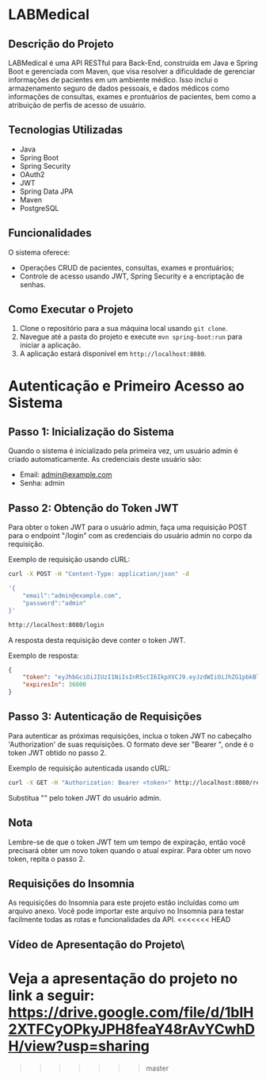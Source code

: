 # LABMedical

## Descrição do Projeto
LABMedical é uma API RESTful para Back-End, construída em Java e Spring Boot e gerenciada com Maven, que visa resolver a dificuldade de gerenciar informações de pacientes em um ambiente médico. Isso inclui o armazenamento seguro de dados pessoais, e dados médicos como informações de consultas, exames e prontuários de pacientes, bem como a atribuição de perfis de acesso de usuário.


## Tecnologias Utilizadas
- Java
- Spring Boot
- Spring Security
- OAuth2
- JWT
- Spring Data JPA
- Maven
- PostgreSQL

## Funcionalidades
O sistema oferece:
- Operações CRUD de pacientes, consultas, exames e prontuários;
- Controle de acesso usando JWT, Spring Security e a encriptação de senhas.


## Como Executar o Projeto
1. Clone o repositório para a sua máquina local usando `git clone`.
2. Navegue até a pasta do projeto e execute `mvn spring-boot:run` para iniciar a aplicação.
3. A aplicação estará disponível em `http://localhost:8080`.


# Autenticação e Primeiro Acesso ao Sistema

## Passo 1: Inicialização do Sistema
Quando o sistema é inicializado pela primeira vez, um usuário admin é criado automaticamente. As credenciais deste usuário são:

- Email: admin@example.com
- Senha: admin

## Passo 2: Obtenção do Token JWT
Para obter o token JWT para o usuário admin, faça uma requisição POST para o endpoint "/login" com as credenciais do usuário admin no corpo da requisição.

Exemplo de requisição usando cURL:

```bash
curl -X POST -H "Content-Type: application/json" -d 

'{
	"email":"admin@example.com",
	"password":"admin"
}'

http://localhost:8080/login
```

A resposta desta requisição deve conter o token JWT.

Exemplo de resposta:

```json
{
    "token": "eyJhbGciOiJIUzI1NiIsInR5cCI6IkpXVCJ9.eyJzdWIiOiJhZG1pbkBleGFtcGxlLmNvbSIsImV4cCI6MTYxNzU0NTIwMH0.rrVO4hz5H8KJxYISHXY4YFZACwBZ3ZLBIdV8Jy6GfHg",
    "expiresIn": 36000
}
```

## Passo 3: Autenticação de Requisições
Para autenticar as próximas requisições, inclua o token JWT no cabeçalho 'Authorization' de suas requisições. O formato deve ser "Bearer <token>", onde <token> é o token JWT obtido no passo 2.

Exemplo de requisição autenticada usando cURL:

```bash
curl -X GET -H "Authorization: Bearer <token>" http://localhost:8080/resource
```

Substitua "<token>" pelo token JWT do usuário admin.

## Nota
Lembre-se de que o token JWT tem um tempo de expiração, então você precisará obter um novo token quando o atual expirar. Para obter um novo token, repita o passo 2.


## Requisições do Insomnia
As requisições do Insomnia para este projeto estão incluídas como um arquivo anexo. Você pode importar este arquivo no Insomnia para testar facilmente todas as rotas e funcionalidades da API.
<<<<<<< HEAD


## Vídeo de Apresentação do Projeto\
Veja a apresentação do projeto no link a seguir: https://drive.google.com/file/d/1bIH2XTFCyOPkyJPH8feaY48rAvYCwhDH/view?usp=sharing
=======
>>>>>>> master
